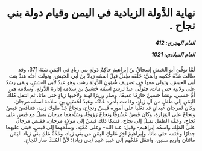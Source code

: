 <h1 dir="rtl">نهاية الدَّولة الزيادية في اليمن وقيام دولة بني نجاح .</h1>

<h5 dir="rtl">العام الهجري:  412

العام الميلادي: 1021

</h5>

<p dir="rtl">لَمَّا توفِّيَ أبو الحَبشِ إسحاقُ بنُ إبراهيمَ حاكِمُ دَولةِ بني زيادٍ في اليَمَنِ سَنَةَ 371، وقد طالت مُدَّةُ حُكمِه وأسَنَّ؛ خَلَفَه طِفلٌ قيلَ اسمُه زيادُ بنُ أبي الحبش، وتولت أختُه هندُ بنت أبي الحبش، وتولى معها في تصريفِ شُؤونِ الدَّولةِ رشد، وهو عبدٌ لأبي الحبَشِ، وبقي رشدٌ على ولايتِه حتى مات، فتَولَّى عبدٌ لرشدٍ اسمُه حُسَينُ بن سلامة إدارةَ الدَّولةِ، وسلامة هي أمُّ حسين، ونشأ حسينٌ حازِمًا عفيفًا، وصار وزيرًا لهند ولأخيها زيادٍ حتى ماتا، ثم انتقل مُلكُ اليَمَنِ إلى طفلٍ من آلِ زيادٍ، وقامت بأمرِه عَمَّتُه وعبدٌ لحُسَينِ بنِ سلامة اسمُه مرجان، وكان لمرجان عبدانِ قد تغَلَّبا على أمورِه قَيسٌ ونجاح، ونجاحٌ جَدُّ ملوك زبيد، فتنافَسَ قيسٌ ونجاحٌ على الوَزارةِ، وكان قيسٌ عَسُوفًا ونجاحٌ رَؤوفًا، وسَيِّدهما مرجان يميلُ مع قيسٍ على نَجاحٍ، وعَمَّة الطفل تميلُ إلى نجاح، فشكا ذلك قيسٌ إلى مولاه مرجان، فقبض مرجان على المَلِك واسمُه إبراهيم- وقيل: عبد الله- وعلى عَمَّتِه، وسلَّمَهما إلى قيسٍ، فبنى عليهما جدارًا وخَتَمه حتى ماتا، وإبراهيمُ آخِرُ مُلوكِ اليمَنِ من بني زياد، ومُدَّةُ مُلكِ بني زياد اليَمَن مائتان وأربع سنين، وانتقل مُلكُهم إلى عَبيدِ عَبيدِ (بني زياد)؛ لأنَّ المُلكَ صار لنَجاحٍ.</p></br>
